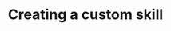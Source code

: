 ---
title: Creating a custom skill

redirect_to:
  - https://www.ibm.com/support/knowledgecenter/SS7P7S_ind/watson-assistant-solutions/skill/create_custom_skill.html
---